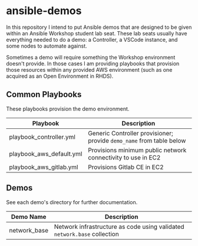# ansible-demos

In this repository I intend to put Ansible demos that are designed to be given within an Ansible Workshop student lab seat. These lab seats usually have everything needed to do a demo: a Controller, a VSCode instance, and some nodes to automate against.

Sometimes a demo will require something the Workshop environment doesn't provide. In those cases I am providing playbooks that provision those resources within any provided AWS environment (such as one acquired as an Open Environment in RHDS).

## Common Playbooks

These playbooks provision the demo environment.

| Playbook | Description |
| -------- | ----------- |
| playbook_controller.yml | Generic Controller provisioner; provide `demo_name` from table below
| playbook_aws_default.yml | Provisions minimum public network connectivity to use in EC2
| playbook_aws_gitlab.yml | Provisions Gitlab CE in EC2

## Demos

See each demo's directory for further documentation.

| Demo Name | Description |
| --------- | ----------- |
| network_base | Network infrastructure as code using validated `network.base` collection
